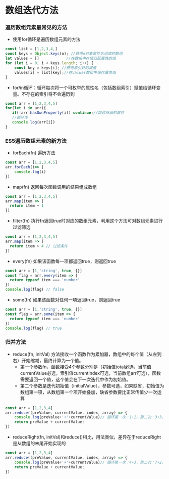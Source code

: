 # 数组迭代方法
### 遍历数组元素最常见的方法
- 使用for循环是遍历数组元素的方法
```javascript
const list = [1,2,3,4,]
const keys = Object.keys(o); //获得o对象属性名组成的数组
let values = []            //在数组中存储匹配属性的值
for (let i = 0; i < keys.length; i++) {          
    const key = keys[i]; //获得索引处的键值
    values[i] = list[key];//在values数组中保存属性值            
}
```
- for/in循环：循环每次将一个可枚举的属性名（包括数组索引）赋值给循环变量。不存在的索引将不会遍历到
```javascript
const arr = [1,2,3,4,5]
for(let i in arr){
   if(!arr.hasOwnProperty(i)) continue;//跳过继承的属性
   //循环体
   console.log(arr[i])
}
```
### ES5遍历数组元素的新方法

- forEach(fn) 遍历方法
```javascript
const arr = [1,2,3,4,5]
arr.forEach(i=> {
    console.log(i)         
})
```
- map(fn) 返回每次函数调用的结果组成数组

```javascript
const arr = [1,2,3,4,5]
arr.map(item => {
  return item + 1
})
```
- filter(fn) 执行fn返回true时对应的数组元素，利用这个方法可对数组元素进行过滤筛选
```javascript
const arr = [1,2,3,4,5]
arr.map(item => {
  return item > 4 // 过滤条件
})
```
- every(fn) 如果该函数每一项都返回true，则返回true
```javascript
const arr = [1,'string', true, {}]
const flag = arr.every(item => {
  return typeof item === 'number'
})
console.log(flag) // false
```
- some(fn) 如果该函数对任何一项返回true，则返回true
```javascript
const arr = [1,'string', true, {}]
const flag = arr.some(item => {
  return typeof item === 'number'
})
console.log(flag) // true
```
### 归并方法
- reduce(fn, initVal) 方法接收一个函数作为累加器，数组中的每个值（从左到右）开始缩减，最终计算为一个值。
    * 第一个参数fn，函数接受4个参数分别是（初始值total必选，当前值currentValue必选，索引值currentIndex可选，当前数组arr可选），函数需要返回一个值，这个值会在下一次迭代中作为初始值。
    * 第二个参数是迭代初始值（initialValue），参数可选，如果缺省，初始值为数组第一项，从数组第一个项开始叠加，缺省参数要比正常传值少一次运算
```javascript
const arr = [1,2,3,4]
arr.reduce((preValue, currentValue, index, array) => {
    console.log(preValue+'+'+currentValue)// 循环第一次：1+2，第二次：3+3，第三次：6+4
    return preValue + currentValue;
})
```
- reduceRight(fn, initVal)和reduce()相比，用法类似，差异在于reduceRight是从数组的末尾开始实现的
```javascript
const arr = [1,2,3,4]
arr.reduce((preValue, currentValue, index, array) => {
    console.log(preValue+'+'+currentValue)// 循环第一次：4+3，第二次：7+2，第三次：9+1
    return preValue + currentValue;
})
```


